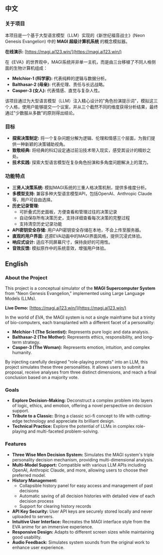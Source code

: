 ## 中文


### 关于项目

本项目是一个基于大型语言模型（LLM）实现的《新世纪福音战士》(Neon Genesis Evangelion) 中的 **MAGI 超级计算机系统** 的概念模拟器。

**在线演示:** [https://magi.ai123.win/](https://magi.ai123.win/)

在《EVA》的世界观中，MAGI系统并非单一主机，而是由三台移植了不同人格侧面的生物计算机组成：



* **Melchior-1 (科学家):** 代表纯粹的逻辑与数据分析。
* **Balthasar-2 (母亲):** 代表伦理、责任与长远战略。
* **Casper-3 (女人):** 代表情感、直觉与复杂人性。

该项目通过为大型语言模型（LLM）注入精心设计的"角色扮演提示词"，模拟这三个人格，使用户能够提交一个议案，并从三个截然不同的维度获得分析结果，最终通过"少数服从多数"的原则得出结论。


### 目标



* **探索决策制定:** 将一个复杂问题分解为逻辑、伦理和情感三个层面，为我们提供一种新颖的决策辅助视角。
* **致敬经典:** 将经典的科幻设定通过前沿技术带入现实，感受其设计的精妙之处。
* **技术实践:** 探索大型语言模型在复杂角色扮演和多角度问题解决上的潜力。

### 功能特点

* **三贤人决策系统:** 模拟MAGI系统的三重人格决策机制，提供多维度分析。
* **多模型支持:** 兼容多种大型语言模型API，包括OpenAI、Anthropic Claude等，用户可自由选择。
* **历史记录管理:** 
  * 可折叠式历史面板，方便查看和管理过往的决策记录
  * 自动保存所有决策历史，支持详细查看每次决策的完整过程
  * 支持清空历史记录功能
* **API密钥安全存储:** 用户API密钥安全存储在本地，不会上传至服务器。
* **直观的用户界面:** 还原EVA动画中的MAGI界面风格，提供沉浸式体验。
* **响应式设计:** 适应不同屏幕尺寸，保持良好的可用性。
* **音效反馈:** 模拟原作中的系统音效，增强用户体验。


## English


### About the Project

This project is a conceptual simulator of the **MAGI Supercomputer System** from "Neon Genesis Evangelion," implemented using Large Language Models (LLMs).

**Live Demo:** [https://magi.ai123.win/](https://magi.ai123.win/)

In the world of *EVA*, the MAGI system is not a single mainframe but a trinity of bio-computers, each transplanted with a different facet of a personality:



* **Melchior-1 (The Scientist):** Represents pure logic and data analysis.
* **Balthasar-2 (The Mother):** Represents ethics, responsibility, and long-term strategy.
* **Casper-3 (The Woman):** Represents emotion, intuition, and complex humanity.

By injecting carefully designed "role-playing prompts" into an LLM, this project simulates these three personalities. It allows users to submit a proposal, receive analyses from three distinct dimensions, and reach a final conclusion based on a majority vote.


### Goals



* **Explore Decision-Making:** Deconstruct a complex problem into layers of logic, ethics, and emotion, offering a novel perspective on decision support.
* **Tribute to a Classic:** Bring a classic sci-fi concept to life with cutting-edge technology and appreciate its brilliant design.
* **Technical Practice:** Explore the potential of LLMs in complex role-playing and multi-faceted problem-solving.

### Features

* **Three Wise Men Decision System:** Simulates the MAGI system's triple personality decision mechanism, providing multi-dimensional analysis.
* **Multi-Model Support:** Compatible with various LLM APIs including OpenAI, Anthropic Claude, and more, allowing users to choose their preferred model.
* **History Management:** 
  * Collapsible history panel for easy access and management of past decisions
  * Automatic saving of all decision histories with detailed view of each decision process
  * Support for clearing history records
* **API Key Security:** User API keys are securely stored locally and never uploaded to servers.
* **Intuitive User Interface:** Recreates the MAGI interface style from the EVA anime for an immersive experience.
* **Responsive Design:** Adapts to different screen sizes while maintaining good usability.
* **Audio Feedback:** Simulates system sounds from the original work to enhance user experience.